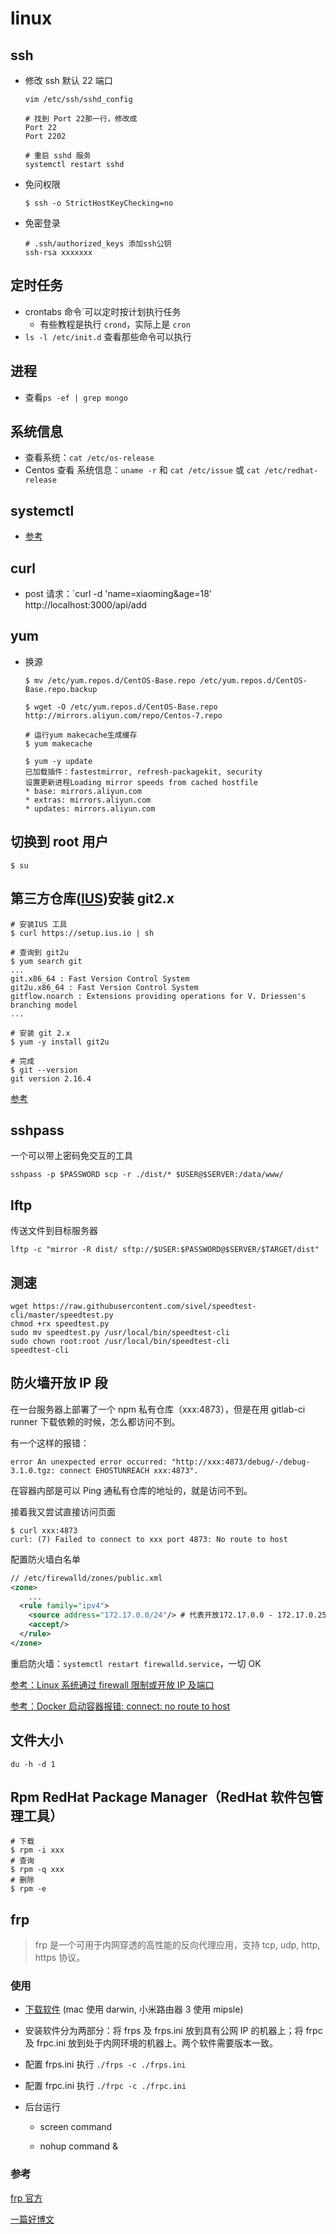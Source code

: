 # linux

## ssh

- 修改 ssh 默认 22 端口

  ```shell
  vim /etc/ssh/sshd_config

  # 找到 Port 22那一行，修改成
  Port 22
  Port 2202

  # 重启 sshd 服务
  systemctl restart sshd
  ```

- 免问权限

  ```shell
  $ ssh -o StrictHostKeyChecking=no
  ```

- 免密登录

  ```
  # .ssh/authorized_keys 添加ssh公钥
  ssh-rsa xxxxxxx
  ```

## 定时任务

- crontabs 命令`可以定时按计划执行任务
  - 有些教程是执行 `crond`，实际上是 `cron`
- `ls -l /etc/init.d` 查看那些命令可以执行

## 进程

- 查看`ps -ef | grep mongo`

## 系统信息

- 查看系统：`cat /etc/os-release`
- Centos 查看 系统信息：`uname -r` 和 `cat /etc/issue` 或 `cat /etc/redhat-release`

## systemctl

- [参考](<[http://www.ruanyifeng.com/blog/2016/03/systemd-tutorial-commands.html](http://www.ruanyifeng.com/blog/2016/03/systemd-tutorial-commands.html)>)

## curl

- post 请求：`curl -d 'name=xiaoming&age=18' http://localhost:3000/api/add

## yum

- 换源

  ```shell
  $ mv /etc/yum.repos.d/CentOS-Base.repo /etc/yum.repos.d/CentOS-Base.repo.backup

  $ wget -O /etc/yum.repos.d/CentOS-Base.repo http://mirrors.aliyun.com/repo/Centos-7.repo

  # 运行yum makecache生成缓存
  $ yum makecache

  $ yum -y update
  已加载插件：fastestmirror, refresh-packagekit, security
  设置更新进程Loading mirror speeds from cached hostfile
  * base: mirrors.aliyun.com
  * extras: mirrors.aliyun.com
  * updates: mirrors.aliyun.com
  ```

## 切换到 root 用户

```shell
$ su
```

## 第三方仓库([IUS](https://ius.io/GettingStarted/))安装 git2.x

```shell
# 安装IUS 工具
$ curl https://setup.ius.io | sh

# 查询到 git2u
$ yum search git
...
git.x86_64 : Fast Version Control System
git2u.x86_64 : Fast Version Control System
gitflow.noarch : Extensions providing operations for V. Driessen's branching model
...

# 安装 git 2.x
$ yum -y install git2u

# 完成
$ git --version
git version 2.16.4
```

[参考](https://blog.csdn.net/caimengyuan/article/details/80634752)

## sshpass

一个可以带上密码免交互的工具

```shell
sshpass -p $PASSWORD scp -r ./dist/* $USER@$SERVER:/data/www/
```

## lftp

传送文件到目标服务器

```shell
lftp -c "mirror -R dist/ sftp://$USER:$PASSWORD@$SERVER/$TARGET/dist"
```

## 测速

```shell
wget https://raw.githubusercontent.com/sivel/speedtest-cli/master/speedtest.py
chmod +rx speedtest.py
sudo mv speedtest.py /usr/local/bin/speedtest-cli
sudo chown root:root /usr/local/bin/speedtest-cli
speedtest-cli
```

## 防火墙开放 IP 段

在一台服务器上部署了一个 npm 私有仓库（xxx:4873），但是在用 gitlab-ci runner 下载依赖的时候，怎么都访问不到。

有一个这样的报错：

```
error An unexpected error occurred: "http://xxx:4873/debug/-/debug-3.1.0.tgz: connect EHOSTUNREACH xxx:4873".
```

在容器内部是可以 Ping 通私有仓库的地址的，就是访问不到。

接着我又尝试直接访问页面

```
$ curl xxx:4873
curl: (7) Failed to connect to xxx port 4873: No route to host
```

配置防火墙白名单

```xml
// /etc/firewalld/zones/public.xml
<zone>
	...
  <rule family="ipv4">
    <source address="172.17.0.0/24"/> # 代表开放172.17.0.0 - 172.17.0.255
    <accept/>
  </rule>
</zone>
```

重启防火墙：`systemctl restart firewalld.service`，一切 OK

[参考：Linux 系统通过 firewall 限制或开放 IP 及端口](https://blog.csdn.net/ywd1992/article/details/80401630)

[参考：Docker 启动容器报错: connect: no route to host](https://blog.csdn.net/bacteriumX/article/details/83589126)

## 文件大小

`du -h -d 1`

## Rpm RedHat Package Manager（RedHat 软件包管理工具）

```shell
# 下载
$ rpm -i xxx
# 查询
$ rpm -q xxx
# 删除
$ rpm -e
```

## frp

> frp 是一个可用于内网穿透的高性能的反向代理应用，支持 tcp, udp, http, https 协议。

### 使用

- [下载软件](https://github.com/fatedier/frp/releases) (mac 使用 darwin, 小米路由器 3 使用 mipsle)

- 安装软件分为两部分：将 frps 及 frps.ini 放到具有公网 IP 的机器上；将 frpc 及 frpc.ini 放到处于内网环境的机器上。两个软件需要版本一致。

- 配置 frps.ini 执行 `./frps -c ./frps.ini`

- 配置 frpc.ini 执行 `./frpc -c ./frpc.ini`

- 后台运行

  - screen command

  - nohup command &

### 参考

[frp 官方](https://github.com/fatedier/frp)

[一篇好博文](http://www.sunnyrx.com/2016/10/21/simple-to-use-frp/)
